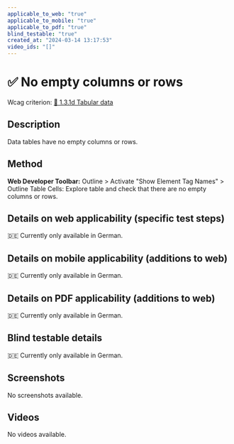 ```yaml
---
applicable_to_web: "true"
applicable_to_mobile: "true"
applicable_to_pdf: "true"
blind_testable: "true"
created_at: "2024-03-14 13:17:53"
video_ids: "[]"
---
```


# ✅ No empty columns or rows

Wcag criterion: [📜 1.3.1d Tabular data](..)

## Description

Data tables have no empty columns or rows.

## Method

**Web Developer Toolbar:** Outline > Activate "Show Element Tag Names" > Outline Table Cells: Explore table and check that there are no empty columns or rows.

## Details on web applicability (specific test steps)

🇩🇪 Currently only available in German.

## Details on mobile applicability (additions to web)

🇩🇪 Currently only available in German.

## Details on PDF applicability (additions to web)

🇩🇪 Currently only available in German.

## Blind testable details

🇩🇪 Currently only available in German.

## Screenshots

No screenshots available.

## Videos

No videos available.
